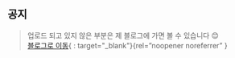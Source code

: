 ## 공지
>  업로드 되고 있지 않은 부분은 제 블로그에 가면 볼 수 있습니다 😊<br>
>  [블로그로 이동](https://praybe.tistory.com/category/%EA%B8%B0%EC%88%A0%EB%A9%B4%EC%A0%91%EC%A4%80%EB%B9%84){ : target="_blank"}{rel=”noopener noreferrer” }
